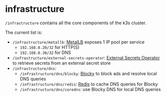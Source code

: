 # infrastructure

`/infrastructure` contains all the core components of the k3s cluster.

The current list is:

- `/infrastructure/metallb`: [MetalLB](https://metallb.io/) exposes 1 IP pool per service
  - `192.168.0.20/32` for HTTP(S)
  - `192.168.0.30/32` for DNS
- `/infrastructure/external-secrets-operator`: [External Secrets Operator](https://external-secrets.io/) to retrieve secrets from an external secret store
- `/infrastructure/dns`:
  - `/infrastructure/dns/blocky`: [Blocky](https://github.com/0xERR0R/blocky) to  block ads and resolve local DNS queries
  - `/infrastructure/dns/redis`: [Redis](https://redis.io/) to cache DNS queries for Blocky
  - `/infrastructure/dns/coredns`: use Blocky DNS for local DNS queries
